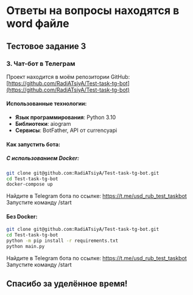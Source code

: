 # Ответы на вопросы находятся в word файле

## Тестовое задание 3


### 3. Чат-бот в Телеграм

Проект находится в моём репозитории GitHub:  
[https://github.com/RadiATsiyA/Test-task-tg-bot](https://github.com/RadiATsiyA/Test-task-tg-bot)

#### Использованные технологии:
- **Язык программирования**: Python 3.10
- **Библиотеки**: aiogram
- **Сервисы**: BotFather, API от currencyapi

#### Как запустить бота:

##### С использованием Docker:
```bash
git clone git@github.com:RadiATsiyA/Test-task-tg-bot.git
cd Test-task-tg-bot
docker-compose up
```
Найдите в Telegram бота по ссылке: https://t.me/usd_rub_test_taskbot <br>
Запустите команду /start
#### Без Docker:
```bash
git clone git@github.com:RadiATsiyA/Test-task-tg-bot.git
cd Test-task-tg-bot
python -m pip install -r requirements.txt
python main.py
```
Найдите в Telegram бота по ссылке: https://t.me/usd_rub_test_taskbot <br>
Запустите команду /start <br>
## Спасибо за уделённое  время!
